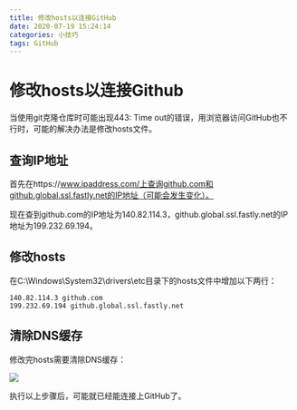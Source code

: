 ```yaml
---
title: 修改hosts以连接GitHub
date: 2020-07-19 15:24:14
categories: 小技巧
tags: GitHub
---
```


# 修改hosts以连接Github

当使用git克隆仓库时可能出现443: Time out的错误，用浏览器访问GitHub也不行时，可能的解决办法是修改hosts文件。

## 查询IP地址

首先在https://www.ipaddress.com/上查询github.com和github.global.ssl.fastly.net的IP地址（可能会发生变化）。

现在查到github.com的IP地址为140.82.114.3，github.global.ssl.fastly.net的IP地址为199.232.69.194。

## 修改hosts

在C:\Windows\System32\drivers\etc目录下的hosts文件中增加以下两行：

```
140.82.114.3 github.com
199.232.69.194 github.global.ssl.fastly.net
```

## 清除DNS缓存

修改完hosts需要清除DNS缓存：

![](https://i.loli.net/2020/07/19/qauIFXiAcGOCwyl.png)

执行以上步骤后，可能就已经能连接上GitHub了。